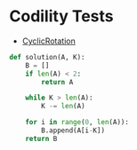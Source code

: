 # Codility Tests

* [CyclicRotation](https://codility.com/demo/results/trainingASEHVN-7VQ/)

```python
def solution(A, K):
    B = []
    if len(A) < 2:
        return A

    while K > len(A):
        K -= len(A)

    for i in range(0, len(A)):
        B.append(A[i-K])
    return B
```
